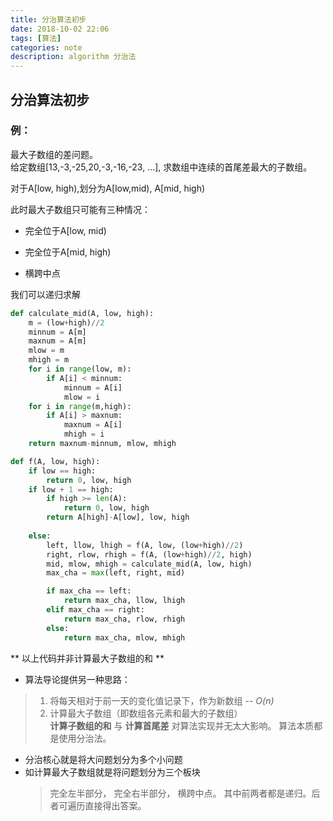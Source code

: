 ```yaml
---
title: 分治算法初步
date: 2018-10-02 22:06
tags: [算法]
categories: note
description: algorithm 分治法
---
```


## 分治算法初步


### 例：

最大子数组的差问题。<br>
给定数组[13,-3,-25,20,-3,-16,-23, ...],
求数组中连续的首尾差最大的子数组。<br>

对于A[low, high),划分为A[low,mid), A[mid, high)<br>

此时最大子数组只可能有三种情况：

* 完全位于A[low, mid)

* 完全位于A[mid, high)

* 横跨中点

我们可以递归求解

```python
def calculate_mid(A, low, high):
    m = (low+high)//2
    minnum = A[m]
    maxnum = A[m]
    mlow = m
    mhigh = m
    for i in range(low, m):
        if A[i] < minnum:
            minnum = A[i]
            mlow = i
    for i in range(m,high):
        if A[i] > maxnum:
            maxnum = A[i]
            mhigh = i
    return maxnum-minnum, mlow, mhigh

def f(A, low, high):
    if low == high:
        return 0, low, high
    if low + 1 == high:
        if high >= len(A):
            return 0, low, high
        return A[high]-A[low], low, high
        
    else:
        left, llow, lhigh = f(A, low, (low+high)//2)
        right, rlow, rhigh = f(A, (low+high)//2, high)
        mid, mlow, mhigh = calculate_mid(A, low, high)
        max_cha = max(left, right, mid)

        if max_cha == left:
            return max_cha, llow, lhigh
        elif max_cha == right:
            return max_cha, rlow, rhigh
        else:
            return max_cha, mlow, mhigh
```
** 以上代码并非计算最大子数组的和 **
* 算法导论提供另一种思路：
> 1. 将每天相对于前一天的变化值记录下，作为新数组 -- *O(n)*<br>
> 2. 计算最大子数组（即数组各元素和最大的子数组）<br>
> **计算子数组的和** 与 **计算首尾差** 对算法实现并无太大影响。
> 算法本质都是使用分治法。

* 分治核心就是将大问题划分为多个小问题
* 如计算最大子数组就是将问题划分为三个板块
  > 完全左半部分， 完全右半部分， 横跨中点。
  > 其中前两者都是递归。后者可遍历直接得出答案。



